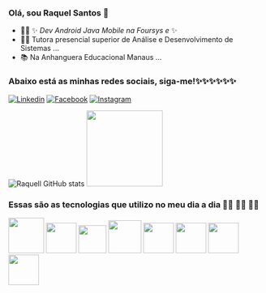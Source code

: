 ### Olá, sou Raquel Santos 👋
- 👩‍💻 ✨ _Dev Android Java Mobile na Foursys e_ ✨
- 👩‍🏫 Tutora presencial superior de Análise e Desenvolvimento de Sistemas ...
- 📚 Na Anhanguera Educacional Manaus ...
### Abaixo está as minhas redes sociais, siga-me!✨✨✨✨✨✨

[![Linkedin](https://img.shields.io/badge/LinkedIn-0077B5?style=for-the-badge&logo=linkedin&logoColor=white)](https://www.linkedin.com/in/raquellsanntos/)
[![Facebook](https://img.shields.io/badge/Facebook-1877F2?style=for-the-badge&logo=facebook&logoColor=white)](https://www.facebook.com/raquel.araujo.s/)
[![Instagram](https://img.shields.io/badge/Instagram-E4405F?style=for-the-badge&logo=instagram&logoColor=white)](https://www.instagram.com/raquel.dev.android.mobile.java/?r=nametag/)

![Raquell GitHub stats](https://github-readme-stats.vercel.app/api?username=raquellsanntos&show_icons=true&theme=radical)
<img height="150em" src="https://github-readme-stats.vercel.app/api/top-langs/?username=raquellsanntos&layout=compact&langs_count=16&theme=dark"/>

### Essas são as tecnologias que utilizo no meu dia a dia 👩‍💻 👩‍💻 👩‍💻
<div>
   <img height="70em" src="https://cdn.jsdelivr.net/gh/devicons/devicon/icons/java/java-original-wordmark.svg" />     
    <img height="60em" src="https://cdn.jsdelivr.net/gh/devicons/devicon/icons/androidstudio/androidstudio-original.svg" />
      <img height="55em" src="https://cdn.jsdelivr.net/gh/devicons/devicon/icons/kotlin/kotlin-original.svg" />
       <img height="65em" src="https://cdn.jsdelivr.net/gh/devicons/devicon/icons/android/android-plain-wordmark.svg" />
        <img height="60em" src="https://cdn.jsdelivr.net/gh/devicons/devicon/icons/unity/unity-original.svg" />
         <img height="60em" src="https://cdn.jsdelivr.net/gh/devicons/devicon/icons/csharp/csharp-original.svg" />
           <img height="60em" src="https://cdn.jsdelivr.net/gh/devicons/devicon/icons/git/git-plain.svg" />
            <img height="60em" src="https://cdn.jsdelivr.net/gh/devicons/devicon/icons/github/github-original-wordmark.svg" />
</div>
